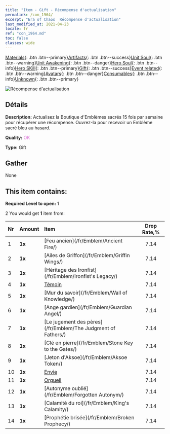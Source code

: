```yaml
---
title: "Item - Gift - Récompense d'actualisation"
permalink: /con_1964/
excerpt: "Era of Chaos  Récompense d'actualisation"
last_modified_at: 2021-04-23
locale: fr
ref: "con_1964.md"
toc: false
classes: wide
---
```

 [Materials](/ItemsFR/){: .btn .btn--primary}[Artifacts](/ItemsFR/Artifacts/){: .btn .btn--success}[Unit Soul](/ItemsFR/UnitSoul/){: .btn .btn--warning}[Unit Awakening](/ItemsFR/UnitAwakening/){: .btn .btn--danger}[Hero Soul](/ItemsFR/HeroSoul/){: .btn .btn--info}[Hero SKill](/ItemsFR/HeroSkill/){: .btn .btn--primary}[Gift](/ItemsFR/Gift/){: .btn .btn--success}[Event related](/ItemsFR/Events/){: .btn .btn--warning}[Avatars](/ItemsFR/Avatars/){: .btn .btn--danger}[Consumables](/ItemsFR/Consumables/){: .btn .btn--info}[Unknown](/ItemsFR/Unknown/){: .btn .btn--primary}

 ![Récompense d'actualisation](/images/t/shenghui_4.png)

## Détails
 **Description:** Actualisez la Boutique d'Emblèmes sacrés 15 fois par semaine pour récupérer une récompense. Ouvrez-la pour recevoir un Emblème sacré bleu au hasard.

 **Quality:** <span style="color: #DA70D6">OK</span>

 **Type:** Gift

## Gather

  None

## This item contains:

 **Required Level to open:** 1

 2 You would get **1** item  from:

  | Nr | Amount |     Item    | Drop Rate,% |
  |:---|:-------|:------------|:---------:|
  | 1 |  **1x** | [Feu ancien](/fr/Emblem/Ancient Fire/) | 7.14 | 
  | 2 |  **1x** | [Ailes de Griffon](/fr/Emblem/Griffin Wings/) | 7.14 | 
  | 3 |  **1x** | [Héritage des Ironfist](/fr/Emblem/Ironfist's Legacy/) | 7.14 | 
  | 4 |  **1x** | [Témoin](/fr/Emblem/Witness/) | 7.14 | 
  | 5 |  **1x** | [Mur du savoir](/fr/Emblem/Wall of Knowledge/) | 7.14 | 
  | 6 |  **1x** | [Ange gardien](/fr/Emblem/Guardian Angel/) | 7.14 | 
  | 7 |  **1x** | [Le jugement des pères](/fr/Emblem/The Judgment of Fathers/) | 7.14 | 
  | 8 |  **1x** | [Clé en pierre](/fr/Emblem/Stone Key to the Gates/) | 7.14 | 
  | 9 |  **1x** | [Jeton d'Aksoe](/fr/Emblem/Aksoe Token/) | 7.14 | 
  | 10 |  **1x** | [Envie](/fr/Emblem/Jealousy/) | 7.14 | 
  | 11 |  **1x** | [Orgueil](/fr/Emblem/Arrogance/) | 7.14 | 
  | 12 |  **1x** | [Autonyme oublié](/fr/Emblem/Forgotten Autonym/) | 7.14 | 
  | 13 |  **1x** | [Calamité du roi](/fr/Emblem/King's Calamity/) | 7.14 | 
  | 14 |  **1x** | [Prophétie brisée](/fr/Emblem/Broken Prophecy/) | 7.14 | 
